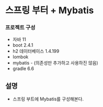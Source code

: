 # 스프링 부터 + Mybatis

### 프로젝트 구성
* 자바 11
* boot 2.4.1
* h2 데이터베이스 1.4.199
* lombok
* mybatis - (의존성만 추가하고 사용하진 않음)
* gradle 6.6

## 설명
 - 스프링 부트에 Mybatis를 구성해본다.
   
